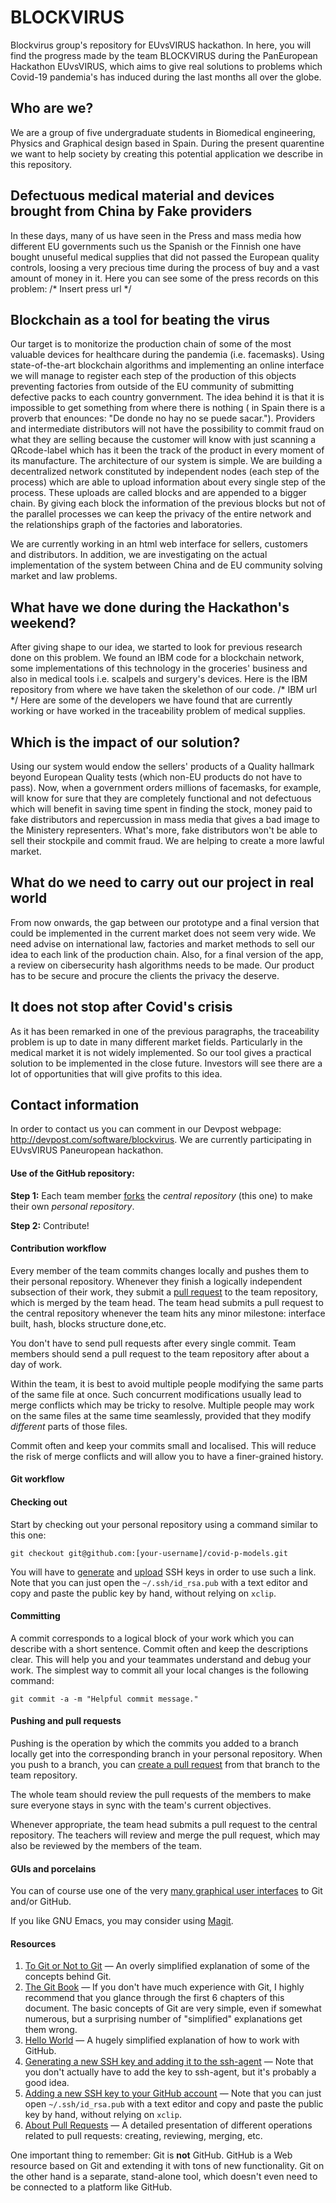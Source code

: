 # BLOCKVIRUS
Blockvirus group's repository for EUvsVIRUS hackathon.
In here, you will find the progress made by the team BLOCKVIRUS during the PanEuropean Hackathon EUvsVIRUS, which aims to give real solutions to problems which Covid-19 pandemia's has induced during the last months all over the globe.

## Who are we?
We are a group of five undergraduate students in Biomedical engineering, Physics and Graphical design based in Spain. During the present quarentine we want to help society by creating this potential application we describe in this repository. 

## Defectuous medical material and devices brought from China by Fake providers
In these days, many of us have seen in the Press and mass media how different EU governments such us the Spanish or the Finnish one have bought unuseful medical supplies that did not passed the European quality controls, loosing a very precious time during the process of buy and a vast amount of money in it.
Here you can see some of the press records on this problem:
	/* Insert press url */

## Blockchain as a tool for beating the virus
Our target is to monitorize the production chain of some of the most valuable devices for healthcare during the pandemia (i.e. facemasks). Using state-of-the-art blockchain algorithms and implementing an online interface we will manage to register each step of the production of this objects preventing factories from outside of the EU community of submitting defective packs to each country gonvernment.
The idea behind it is that it is impossible to get something from where there is nothing ( in Spain there is a proverb that enounces: "De donde no hay no se puede sacar."). Providers and intermediate distributors will not have the possibility to commit fraud on what they are selling because the customer will know with just scanning a QRcode-label which has it been the track of the product in every moment of its manufacture.
The architecture of our system is simple. We are building a decentralized network constituted by independent nodes (each step of the process) which are able to upload information about every single step of the process. These uploads are called blocks and are appended to a bigger chain. 
By giving each block the information of the previous blocks but not of the parallel processes we can keep the privacy of the entire network and the relationships graph of the factories and laboratories.

We are currently working in an html web interface for sellers, customers and distributors. In addition, we are investigating on the actual implementation of the system between China and de EU community solving market and law problems.

## What have we done during the Hackathon's weekend?
After giving shape to our idea, we started to look for previous research done on this problem. We found an IBM code for a blockchain network, some implementations of this technology in the groceries' business and also in medical tools i.e. scalpels and surgery's devices.
Here is the IBM repository from where we have taken the skelethon of our code.
	/* IBM url */
Here are some of the developers we have found that are currently working or have worked in the traceability problem of medical supplies. 

## Which is the impact of our solution?
Using our system would endow the sellers' products of a Quality hallmark beyond European Quality tests (which non-EU products do not have to pass). Now, when a government orders millions of facemasks, for example, will know for sure that they are completely functional and not defectuous which will benefit in saving time spent in finding the stock, money paid to fake distributors and repercussion in mass media that gives a bad image to the Ministery representers.
What's more, fake distributors won't be able to sell their stockpile and commit fraud. We are helping to create a more lawful market.

## What do we need to carry out our project in real world
From now onwards, the gap between our prototype and a final version that could be implemented in the current market does not seem very wide. We need advise on international law, factories and market methods to sell our idea to each link of the production chain. Also, for a final version of the app, a review on cibersecurity hash algorithms needs to be made. Our product has to be secure and procure the clients the privacy the deserve.

## It does not stop after Covid's crisis
As it has been remarked in one of the previous paragraphs, the traceability problem is up to date in many different market fields. Particularly in the medical market it is not widely implemented. So our tool gives a practical solution to be implemented in the close future. 
Investors will see there are a lot of opportunities that will give profits to this idea.

## Contact information
In order to contact us you can comment in our Devpost webpage: http://devpost.com/software/blockvirus.
We are currently participating in EUvsVIRUS Paneuropean hackathon.



#### Use of the GitHub repository:

**Step 1:** Each team member
[forks](https://help.github.com/en/github/getting-started-with-github/fork-a-repo)
the *central repository* (this one) to make their own *personal repository*.

**Step 2:** Contribute!

#### Contribution workflow

Every member of the team commits changes locally and pushes them to
their personal repository.  Whenever they finish a logically
independent subsection of their work, they submit a [pull
request](https://help.github.com/en/github/collaborating-with-issues-and-pull-requests/about-pull-requests)
to the team repository, which is merged by the team head.  The team
head submits a pull request to the central repository whenever the
team hits any minor milestone: interface built, hash, blocks structure done,etc.

You don't have to send pull requests after every single commit.  Team
members should send a pull request to the team repository after about
a day of work.


Within the team, it is best to avoid multiple people modifying the
same parts of the same file at once.  Such concurrent modifications
usually lead to merge conflicts which may be tricky to resolve.
Multiple people may work on the same files at the same time
seamlessly, provided that they modify *different* parts of those
files.

Commit often and keep your commits small and localised.  This will
reduce the risk of merge conflicts and will allow you to have a
finer-grained history.

#### Git workflow

#### Checking out

Start by checking out your personal repository using a command similar
to this one:

```
git checkout git@github.com:[your-username]/covid-p-models.git
```

You will have to
[generate](https://help.github.com/en/github/authenticating-to-github/generating-a-new-ssh-key-and-adding-it-to-the-ssh-agent)
and
[upload](https://help.github.com/en/github/authenticating-to-github/adding-a-new-ssh-key-to-your-github-account)
SSH keys in order to use such a link.  Note that you can just open the
`~/.ssh/id_rsa.pub` with a text editor and copy and paste the public
key by hand, without relying on `xclip`.

#### Committing

A commit corresponds to a logical block of your work which you can
describe with a short sentence.  Commit often and keep the
descriptions clear.  This will help you and your teammates understand
and debug your work.  The simplest way to commit all your local
changes is the following command:

```
git commit -a -m "Helpful commit message."
```

#### Pushing and pull requests

Pushing is the operation by which the commits you added to a branch
locally get into the corresponding branch in your personal repository.
When you push to a branch, you can [create a pull
request](https://help.github.com/en/github/collaborating-with-issues-and-pull-requests/creating-a-pull-request)
from that branch to the team repository.

The whole team should review the pull requests of the members to make
sure everyone stays in sync with the team's current objectives.

Whenever appropriate, the team head submits a pull request to the
central repository.  The teachers will review and merge the pull
request, which may also be reviewed by the members of the team.

#### GUIs and porcelains

You can of course use one of the very [many graphical user
interfaces](https://git-scm.com/downloads/guis) to Git and/or GitHub.

If you like GNU Emacs, you may consider using
[Magit](https://magit.vc/).

#### Resources

1. [To Git or Not to
   Git](https://www.ibisc.univ-evry.fr/~sivanov/content/courses/togit/togit.pdf)
   — An overly simplified explanation of some of the concepts behind
   Git.
2. [The Git Book](https://git-scm.com/book/en/v2) — If you don't have
   much experience with Git, I highly recommend that you glance
   through the first 6 chapters of this document.  The basic concepts
   of Git are very simple, even if somewhat numerous, but a surprising
   number of "simplified" explanations get them wrong.
3. [Hello World](https://guides.github.com/activities/hello-world/) —
   A hugely simplified explanation of how to work with GitHub.
4. [Generating a new SSH key and adding it to the
   ssh-agent](https://help.github.com/en/github/authenticating-to-github/generating-a-new-ssh-key-and-adding-it-to-the-ssh-agent)
   — Note that you don't actually have to add the key to ssh-agent,
   but it's probably a good idea.
5. [Adding a new SSH key to your GitHub
   account](https://help.github.com/en/github/authenticating-to-github/adding-a-new-ssh-key-to-your-github-account)
   — Note that you can just open `~/.ssh/id_rsa.pub` with a text
   editor and copy and paste the public key by hand, without relying
   on `xclip`.
6. [About Pull
   Requests](https://help.github.com/en/github/collaborating-with-issues-and-pull-requests/about-pull-requests)
   — A detailed presentation of different operations related to pull
   requests: creating, reviewing, merging, etc.
   
One important thing to remember: Git is **not** GitHub.  GitHub is a
Web resource based on Git and extending it with tons of new
functionality.  Git on the other hand is a separate, stand-alone tool,
which doesn't even need to be connected to a platform like GitHub.
